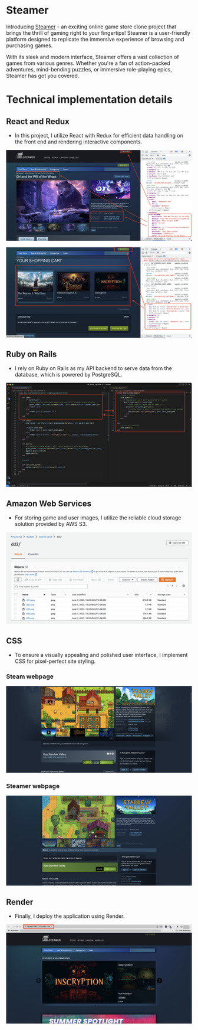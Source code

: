 # Steamer

Introducing [Steamer](https://steamer-9bo7.onrender.com/) - an exciting online game store clone project that brings the thrill of gaming right to your fingertips! Steamer is a user-friendly platform designed to replicate the immersive experience of browsing and purchasing games.

 With its sleek and modern interface, Steamer offers a vast collection of games from various genres. Whether you're a fan of action-packed adventures, mind-bending puzzles, or immersive role-playing epics, Steamer has got you covered.

# Technical implementation details

## React and Redux

* In this project, I utilize React with Redux for efficient data handling on the front end and rendering interactive components.

![React and Redux](./resources/react.png)

![React and Redux](./resources/redux.png)

## Ruby on Rails

* I rely on Ruby on Rails as my API backend to serve data from the database, which is powered by PostgreSQL. 

![React and Redux](./resources/ruby.png)

## Amazon Web Services

* For storing game and user images, I utilize the reliable cloud storage solution provided by AWS S3.

![React and Redux](./resources/aws.png)

## CSS

* To ensure a visually appealing and polished user interface, I implement CSS for pixel-perfect site styling.

### Steam webpage

![React and Redux](./resources/steam.png)

### Steamer webpage

![React and Redux](./resources/steamer.png)

## Render

* Finally, I deploy the application using Render.

![React and Redux](./resources/render.png)